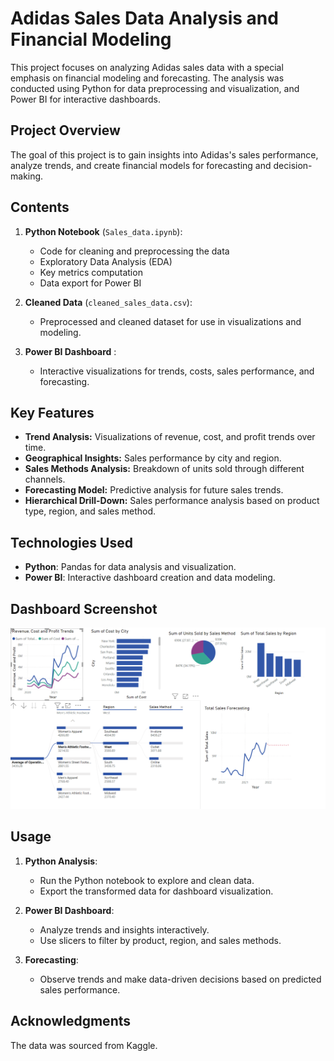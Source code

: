 # Adidas Sales Data Analysis and Financial Modeling

This project focuses on analyzing Adidas sales data with a special emphasis on financial modeling and forecasting. The analysis was conducted using Python for data preprocessing and visualization, and Power BI for interactive dashboards.

## **Project Overview**
The goal of this project is to gain insights into Adidas's sales performance, analyze trends, and create financial models for forecasting and decision-making.

## **Contents**
1. **Python Notebook** (`Sales_data.ipynb`):
   - Code for cleaning and preprocessing the data
   - Exploratory Data Analysis (EDA)
   - Key metrics computation
   - Data export for Power BI

2. **Cleaned Data** (`cleaned_sales_data.csv`):
   - Preprocessed and cleaned dataset for use in visualizations and modeling.

3. **Power BI Dashboard** :
   - Interactive visualizations for trends, costs, sales performance, and forecasting.

## **Key Features**
- **Trend Analysis:** Visualizations of revenue, cost, and profit trends over time.
- **Geographical Insights:** Sales performance by city and region.
- **Sales Methods Analysis:** Breakdown of units sold through different channels.
- **Forecasting Model:** Predictive analysis for future sales trends.
- **Hierarchical Drill-Down:** Sales performance analysis based on product type, region, and sales method.

## **Technologies Used**
- **Python**: Pandas for data analysis and visualization.
- **Power BI**: Interactive dashboard creation and data modeling.
  
## Dashboard Screenshot
![Dashboard Preview](https://github.com/rsm-bachalla/adidas_sales_data_visualization/blob/main/Screenshot%202025-01-01%20124744.png?raw=true)


## **Usage**
1. **Python Analysis**:
   - Run the Python notebook to explore and clean data.
   - Export the transformed data for dashboard visualization.

2. **Power BI Dashboard**:
   - Analyze trends and insights interactively.
   - Use slicers to filter by product, region, and sales methods.

3. **Forecasting**:
   - Observe trends and make data-driven decisions based on predicted sales performance.

## **Acknowledgments**
The data was sourced from Kaggle.


